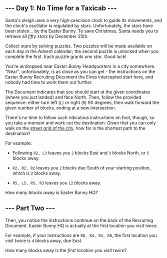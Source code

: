 ## --- Day 1: No Time for a Taxicab --- ##

Santa's sleigh uses a very high-precision clock to guide its movements,
and the clock's oscillator is regulated by stars. Unfortunately, the
stars have been stolen... by the Easter Bunny. To save Christmas, Santa
needs you to retrieve all *fifty stars* by December 25th.

Collect stars by solving puzzles. Two puzzles will be made available on
each day in the Advent calendar; the second puzzle is unlocked when you
complete the first. Each puzzle grants *one star*. Good luck!

You're airdropped near *Easter Bunny Headquarters* in a city somewhere.
"Near", unfortunately, is as close as you can get - the instructions on
the Easter Bunny Recruiting Document the Elves intercepted start here,
and nobody had time to work them out further.

The Document indicates that you should start at the given coordinates
(where you just landed) and face North. Then, follow the provided
sequence: either turn left (`L`) or right (`R`) 90 degrees, then walk
forward the given number of blocks, ending at a new intersection.

There's no time to follow such ridiculous instructions on foot, though,
so you take a moment and work out the destination. Given that you can
only walk on the [street grid of the city](https://en.wikipedia.org/wiki/Taxicab_geometry),
how far is the shortest path to the destination?

For example:

  * Following `R2, L3` leaves you `2` blocks East and `3` blocks North,
    or `5` blocks away.

  * `R2, R2, R2` leaves you `2` blocks due South of your starting
    position, which is `2` blocks away.

  * `R5, L5, R5, R3` leaves you `12` blocks away.

*How many blocks away* is Easter Bunny HQ?

## --- Part Two --- ##

Then, you notice the instructions continue on the back of the
Recruiting Document. Easter Bunny HQ is actually at the first location
you visit twice.

For example, if your instructions are `R8, R4, R4, R8`, the first
location you visit twice is `4` blocks away, due East.

How many blocks away is the *first location you visit twice*?
